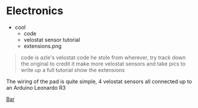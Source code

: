 # Electronics  
- cool
    - code
    - velostat sensor tutorial
    - extensions.png

>code is azle's velostat code he stole from wherever, try track down the original to credit it
>make more velostat sensors and take pics to write up a full tutorial
>show the extensions

The wiring of the pad is quite simple, 4 velostat sensors all connected up to an Arduino Leonardo R3


[Bar](../bar)